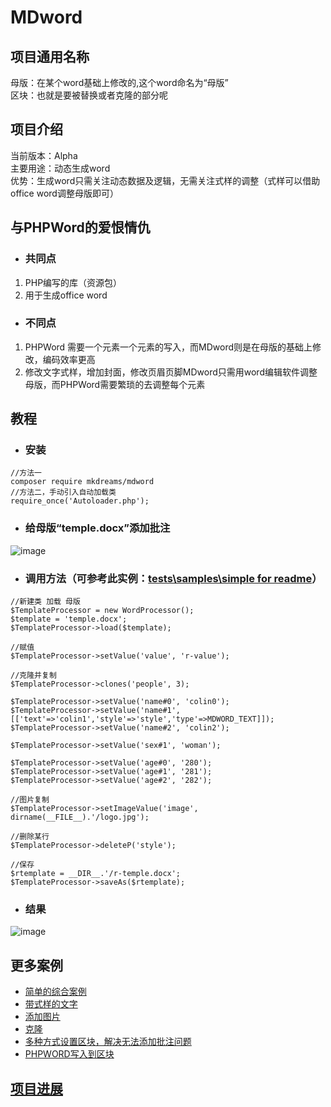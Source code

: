 # MDword

## 项目通用名称
母版：在某个word基础上修改的,这个word命名为“母版”   
区块：也就是要被替换或者克隆的部分呢


## 项目介绍
当前版本：Alpha  
主要用途：动态生成word  
优势：生成word只需关注动态数据及逻辑，无需关注式样的调整（式样可以借助office word调整母版即可）

## 与PHPWord的爱恨情仇
+ ### 共同点
1. PHP编写的库（资源包）
2. 用于生成office word

+ ### 不同点
1. PHPWord 需要一个元素一个元素的写入，而MDword则是在母版的基础上修改，编码效率更高
2. 修改文字式样，增加封面，修改页眉页脚MDword只需用word编辑软件调整母版，而PHPWord需要繁琐的去调整每个元素

## 教程
+ ### 安装
```
//方法一
composer require mkdreams/mdword
//方法二，手动引入自动加载类
require_once('Autoloader.php');
```
+ ### 给母版“temple.docx”添加批注
![image](https://github.com/mkdreams/MDword/blob/master/tests/samples/simple%20for%20readme/word%20config.png) 
+ ### 调用方法（可参考此实例：[tests\samples\simple for readme](https://github.com/mkdreams/MDword/blob/master/tests/samples/simple%20for%20readme/index.php)）
```
//新建类 加载 母版
$TemplateProcessor = new WordProcessor();
$template = 'temple.docx';
$TemplateProcessor->load($template);

//赋值
$TemplateProcessor->setValue('value', 'r-value');

//克隆并复制
$TemplateProcessor->clones('people', 3);

$TemplateProcessor->setValue('name#0', 'colin0');
$TemplateProcessor->setValue('name#1', [['text'=>'colin1','style'=>'style','type'=>MDWORD_TEXT]]);
$TemplateProcessor->setValue('name#2', 'colin2');

$TemplateProcessor->setValue('sex#1', 'woman');

$TemplateProcessor->setValue('age#0', '280');
$TemplateProcessor->setValue('age#1', '281');
$TemplateProcessor->setValue('age#2', '282');

//图片复制
$TemplateProcessor->setImageValue('image', dirname(__FILE__).'/logo.jpg');

//删除某行
$TemplateProcessor->deleteP('style');

//保存
$rtemplate = __DIR__.'/r-temple.docx';
$TemplateProcessor->saveAs($rtemplate);
```

+ ### 结果
![image](https://github.com/mkdreams/MDword/blob/master/tests/samples/simple%20for%20readme/word%20result.png) 

## 更多案例
- [简单的综合案例](https://github.com/mkdreams/MDword/tree/master/tests/samples/simple%20for%20readme)
- [带式样的文字](https://github.com/mkdreams/MDword/tree/master/tests/samples/text)
- [添加图片](https://github.com/mkdreams/MDword/tree/master/tests/samples/image)
- [克隆](https://github.com/mkdreams/MDword/tree/master/tests/samples/clone)
- [多种方式设置区块，解决无法添加批注问题](https://github.com/mkdreams/MDword/tree/master/tests/samples/block)
- [PHPWORD写入到区块](https://github.com/mkdreams/MDword/tree/master/tests/samples/phpword)

## [项目进展](https://github.com/mkdreams/MDword/projects/1#column-10318470)

